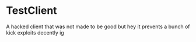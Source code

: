 # TestClient
A hacked client that was not made to be good
but hey it prevents a bunch of kick exploits decently ig
